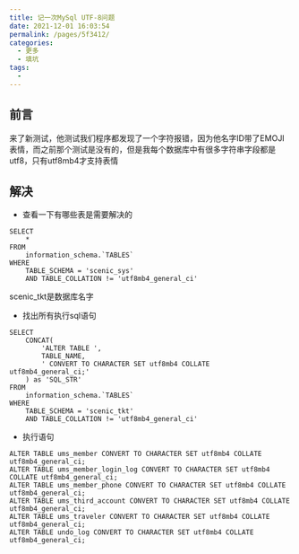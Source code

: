 ```yaml
---
title: 记一次MySql UTF-8问题
date: 2021-12-01 16:03:54
permalink: /pages/5f3412/
categories:
  - 更多
  - 填坑
tags:
  - 
---
```

## 前言

来了新测试，他测试我们程序都发现了一个字符报错，因为他名字ID带了EMOJI表情，而之前那个测试是没有的，但是我每个数据库中有很多字符串字段都是utf8，只有utf8mb4才支持表情



## 解决

- 查看一下有哪些表是需要解决的

```mysql
SELECT
	* 
FROM
	information_schema.`TABLES` 
WHERE
	TABLE_SCHEMA = 'scenic_sys' 
	AND TABLE_COLLATION != 'utf8mb4_general_ci'
```

scenic_tkt是数据库名字



- 找出所有执行sql语句

```mysql
SELECT
    CONCAT(
        'ALTER TABLE ',
        TABLE_NAME,
        ' CONVERT TO CHARACTER SET utf8mb4 COLLATE utf8mb4_general_ci;'
    ) as 'SQL_STR'
FROM
    information_schema.`TABLES`
WHERE
 	TABLE_SCHEMA = 'scenic_tkt'
 	AND TABLE_COLLATION != 'utf8mb4_general_ci'
```



- 执行语句

```mysql
ALTER TABLE ums_member CONVERT TO CHARACTER SET utf8mb4 COLLATE utf8mb4_general_ci;
ALTER TABLE ums_member_login_log CONVERT TO CHARACTER SET utf8mb4 COLLATE utf8mb4_general_ci;
ALTER TABLE ums_member_phone CONVERT TO CHARACTER SET utf8mb4 COLLATE utf8mb4_general_ci;
ALTER TABLE ums_third_account CONVERT TO CHARACTER SET utf8mb4 COLLATE utf8mb4_general_ci;
ALTER TABLE ums_traveler CONVERT TO CHARACTER SET utf8mb4 COLLATE utf8mb4_general_ci;
ALTER TABLE undo_log CONVERT TO CHARACTER SET utf8mb4 COLLATE utf8mb4_general_ci;
```



